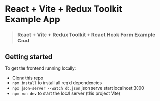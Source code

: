 # React + Vite + Redux Toolkit Example App


> ### React + Vite + Redux Toolkit + React Hook Form Example Crud



## Getting started

To get the frontend running locally:

-  Clone this repo
- `npm install` to install all req'd dependencies
- `npx json-server --watch db.json` json serve start localhost:3000
- `npm run dev` to start the local server (this project Vite)


